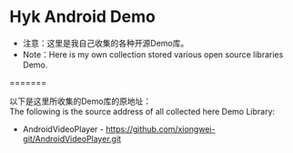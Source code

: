 Hyk Android Demo
=======

* 注意：这里是我自己收集的各种开源Demo库。
* Note：Here is my own collection stored various open source libraries Demo.

=======

以下是这里所收集的Demo库的原地址：</br>
The following is the source address of all collected here Demo Library:

* AndroidVideoPlayer - https://github.com/xiongwei-git/AndroidVideoPlayer.git


